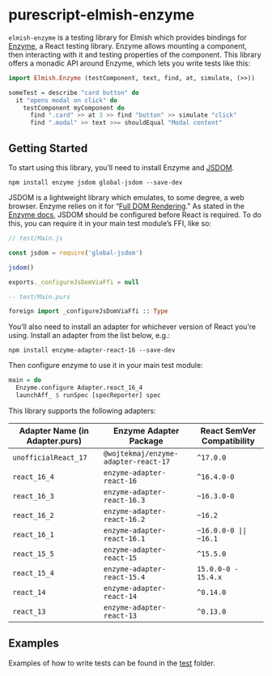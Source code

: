 # purescript-elmish-enzyme

`elmish-enzyme` is a testing library for Elmish which provides bindings for [Enzyme](https://enzymejs.github.io/enzyme/), a React testing library. Enzyme allows mounting a component, then interacting with it and testing properties of the component. This library offers a monadic API around Enzyme, which lets you write tests like this:

```purs
import Elmish.Enzyme (testComponent, text, find, at, simulate, (>>))

someTest = describe "card button" do
  it "opens modal on click" do
    testComponent myComponent do
      find ".card" >> at 3 >> find "button" >> simulate "click"
      find ".modal" >> text >>= shouldEqual "Modal content"
```

## Getting Started

To start using this library, you’ll need to install Enzyme and [JSDOM](https://github.com/jsdom/jsdom).

```
npm install enzyme jsdom global-jsdom --save-dev
```

JSDOM is a lightweight library which emulates, to some degree, a web browser. Enzyme relies on it for “[Full DOM Rendering](https://enzymejs.github.io/enzyme/docs/api/mount.html).” As stated in the [Enzyme docs](https://enzymejs.github.io/enzyme/docs/guides/jsdom.html), JSDOM should be configured before React is required. To do this, you can require it in your main test module’s FFI, like so:

```js
// test/Main.js

const jsdom = require('global-jsdom')

jsdom()

exports._configureJsDomViaFfi = null
```

```purs
-- test/Main.purs

foreign import _configureJsDomViaFfi :: Type
```

You’ll also need to install an adapter for whichever version of React you’re using. Install an adapter from the list below, e.g.:

```
npm install enzyme-adapter-react-16 --save-dev
```

Then configure enzyme to use it in your main test module:

```purs
main = do
  Enzyme.configure Adapter.react_16_4
  launchAff_ $ runSpec [specReporter] spec
```

This library supports the following adapters:

| Adapter Name (in Adapter.purs) | Enzyme Adapter Package               | React SemVer Compatibility                |
|--------------------------------|--------------------------------------|-------------------------------------------|
| `unofficialReact_17`           | `@wojtekmaj/enzyme-adapter-react-17` | `^17.0.0`                                 |
| `react_16_4`                   | `enzyme-adapter-react-16`            | `^16.4.0-0`                               |
| `react_16_3`                   | `enzyme-adapter-react-16.3`          | `~16.3.0-0`                               |
| `react_16_2`                   | `enzyme-adapter-react-16.2`          | `~16.2`                                   |
| `react_16_1`                   | `enzyme-adapter-react-16.1`          | <code>~16.0.0-0 &#124;&#124; ~16.1</code> |
| `react_15_5`                   | `enzyme-adapter-react-15`            | `^15.5.0`                                 |
| `react_15_4`                   | `enzyme-adapter-react-15.4`          | `15.0.0-0 - 15.4.x`                       |
| `react_14`                     | `enzyme-adapter-react-14`            | `^0.14.0`                                 |
| `react_13`                     | `enzyme-adapter-react-13`            | `^0.13.0`                                 |

## Examples

Examples of how to write tests can be found in the [test](https://github.com/collegevine/purescript-elmish-enzyme/tree/main/test) folder.
